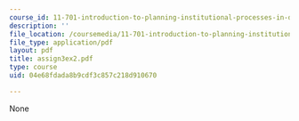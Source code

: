 ```yaml
---
course_id: 11-701-introduction-to-planning-institutional-processes-in-developing-countries-fall-2003
description: ''
file_location: /coursemedia/11-701-introduction-to-planning-institutional-processes-in-developing-countries-fall-2003/04e68fdada8b9cdf3c857c218d910670_assign3ex2.pdf
file_type: application/pdf
layout: pdf
title: assign3ex2.pdf
type: course
uid: 04e68fdada8b9cdf3c857c218d910670

---
```

None